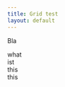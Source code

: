 ```yaml
---
title: Grid test
layout: default
---
```


Bla

<div class="container">
  <div class="item">
    what
  </div>
  <div class="item">
    ist
  </div>
  <div class="item">
    this
  </div>
  <div class="item">
    this
  </div>
</div>
